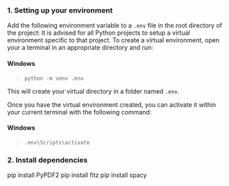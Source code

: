 ### 1. Setting up your environment

Add the following environment variable to a `.env` file in the root directory of the project:
It is advised for all Python projects to setup a virtual environment specific to that project. To create a virtual environment, open your a terminal in an appropriate directory and run:

#### Windows
> ```
> python -m venv .env
> ```

This will create your virtual directory in a folder named `.env`.

Once you have the virtual environment created, you can activate it within your current terminal with the following command:  
#### Windows 
> ```
> .env\Scripts\activate
> ```

### 2. Install dependencies

pip install PyPDF2
pip install fitz 
pip install spacy